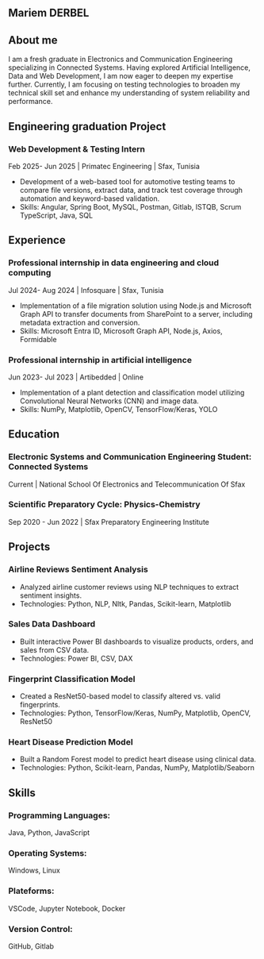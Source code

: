 ## Mariem DERBEL

## About me
I am a fresh graduate in Electronics and Communication Engineering specializing in Connected Systems. Having explored Artificial Intelligence, Data and Web Development, I am now eager to deepen my expertise further. 
Currently, I am focusing on testing technologies to broaden my technical skill set and enhance my understanding of system reliability and performance.

## Engineering graduation Project

### Web Development & Testing Intern
Feb 2025- Jun 2025 | Primatec Engineering | Sfax, Tunisia
- Development of a web-based tool for automotive testing teams to compare file versions, extract data, and track test coverage
through automation and keyword-based validation.
- Skills: Angular, Spring Boot, MySQL, Postman, Gitlab, ISTQB, Scrum TypeScript, Java, SQL
 
## Experience

### Professional internship in data engineering and cloud computing 
Jul 2024- Aug 2024 | Infosquare | Sfax, Tunisia
- Implementation of a file migration solution using Node.js and Microsoft Graph API to transfer documents from SharePoint to a server, including metadata extraction and conversion.
- Skills: Microsoft Entra ID, Microsoft Graph API, Node.js, Axios, Formidable

### Professional internship in artificial intelligence
Jun 2023- Jul 2023 | Artibedded | Online
- Implementation of a plant detection and classification model utilizing Convolutional Neural Networks (CNN) and image data.
- Skills: NumPy, Matplotlib, OpenCV, TensorFlow/Keras, YOLO


## Education

### Electronic Systems and Communication Engineering Student: Connected Systems 
Current | National School Of Electronics and Telecommunication Of Sfax

### Scientific Preparatory Cycle: Physics-Chemistry
Sep 2020 - Jun 2022 | Sfax Preparatory Engineering Institute 


## Projects

### Airline Reviews Sentiment Analysis
- Analyzed airline customer reviews using NLP techniques to extract sentiment insights.
- Technologies: Python, NLP, Nltk, Pandas, Scikit-learn, Matplotlib
  
### Sales Data Dashboard
- Built interactive Power BI dashboards to visualize products, orders, and sales from CSV data.
- Technologies: Power BI, CSV, DAX
  
### Fingerprint Classification Model
- Created a ResNet50-based model to classify altered vs. valid fingerprints.
- Technologies: Python, TensorFlow/Keras, NumPy, Matplotlib, OpenCV, ResNet50

### Heart Disease Prediction Model
- Built a Random Forest model to predict heart disease using clinical data.
- Technologies: Python, Scikit-learn, Pandas, NumPy, Matplotlib/Seaborn

## Skills

###  Programming Languages:
Java, Python, JavaScript
### Operating Systems:
Windows, Linux
### Plateforms:
VSCode, Jupyter Notebook, Docker
### Version Control:
 GitHub, Gitlab
